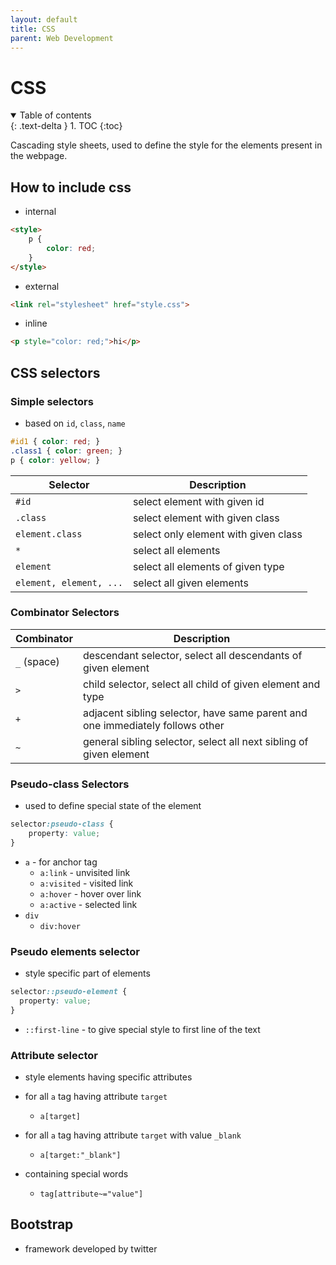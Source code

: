 ```yaml
---
layout: default
title: CSS
parent: Web Development
---
```


# CSS

<details open markdown="block">
  <summary>
    Table of contents
  </summary>
  {: .text-delta }
1. TOC
{:toc}
</details>

Cascading style sheets, used to define the style for the elements present
in the webpage.

## How to include css

- internal

```html
<style>
    p {
        color: red;
    }
</style>
```

- external

```html
<link rel="stylesheet" href="style.css">
```

- inline

```html
<p style="color: red;">hi</p>
```

## CSS selectors

### Simple selectors 

- based on `id`, `class`, `name`

```css
#id1 { color: red; }
.class1 { color: green; }
p { color: yellow; }
```

Selector | Description
---|---
`#id` | select element with given id
`.class` | select element with given class
`element.class` | select only element with given class
`*` | select all elements
`element` | select all elements of given type
`element, element, ...` | select all given elements

### Combinator Selectors

Combinator | Description
---|---
`_` (space) | descendant selector, select all descendants of given element
`>` | child selector, select all child of given element and type
`+` | adjacent sibling selector, have same parent and one immediately follows other
`~` | general sibling selector, select all next sibling of given element

### Pseudo-class Selectors

- used to define special state of the element

```css
selector:pseudo-class {
    property: value;
}
```

- `a` - for anchor tag
  - `a:link` - unvisited link
  - `a:visited` - visited link
  - `a:hover` - hover over link
  - `a:active` - selected link
- `div`
  - `div:hover`

### Pseudo elements selector

- style specific part of elements

```css
selector::pseudo-element {
  property: value;
}
```

- `::first-line` - to give special style to first line of the text

### Attribute selector

- style elements having specific attributes

- for all `a` tag having attribute `target`
  - `a[target]`
- for all `a` tag having attribute `target` with value `_blank`
  - `a[target:"_blank"]`
- containing special words
  - `tag[attribute~="value"]`

## Bootstrap

- framework developed by twitter 